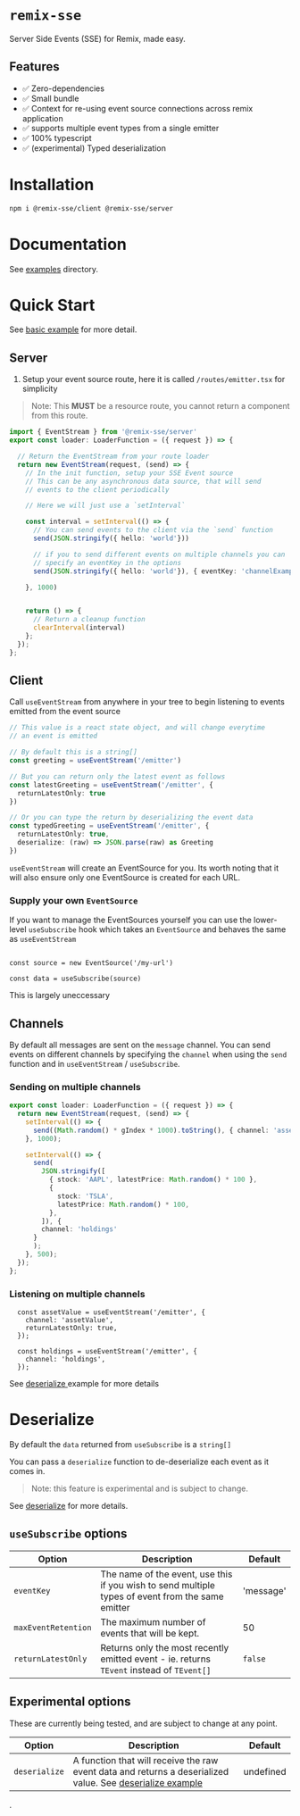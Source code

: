 # `remix-sse`

Server Side Events (SSE) for Remix, made easy.


## Features

- ✅ Zero-dependencies
- ✅ Small bundle
- ✅ Context for re-using event source connections across remix application
- ✅ supports multiple event types from a single emitter
- ✅ 100% typescript
- ✅ (experimental) Typed deserialization

# Installation

```sh
npm i @remix-sse/client @remix-sse/server
```

# Documentation

See [examples](/examples/) directory.

# Quick Start

See [basic example](/examples/basic/README.md) for more detail.


## Server
1. Setup your event source route, here it is called `/routes/emitter.tsx` for simplicity

> Note: This **MUST** be a resource route, you cannot return a component from this route.

```.ts
import { EventStream } from '@remix-sse/server'
export const loader: LoaderFunction = ({ request }) => {

  // Return the EventStream from your route loader
  return new EventStream(request, (send) => {
    // In the init function, setup your SSE Event source
    // This can be any asynchronous data source, that will send
    // events to the client periodically

    // Here we will just use a `setInterval`

    const interval = setInterval(() => {
      // You can send events to the client via the `send` function
      send(JSON.stringify({ hello: 'world'}))

      // if you to send different events on multiple channels you can
      // specify an eventKey in the options
      send(JSON.stringify({ hello: 'world'}), { eventKey: 'channelExample'})

    }, 1000)


    return () => {
      // Return a cleanup function
      clearInterval(interval)
    };
  });
};
```

## Client

Call `useEventStream` from anywhere in your tree to begin listening to events emitted from the event source

```.ts
// This value is a react state object, and will change everytime
// an event is emitted

// By default this is a string[]
const greeting = useEventStream('/emitter')

// But you can return only the latest event as follows
const latestGreeting = useEventStream('/emitter', {
  returnLatestOnly: true
})

// Or you can type the return by deserializing the event data
const typedGreeting = useEventStream('/emitter', {
  returnLatestOnly: true,
  deserialize: (raw) => JSON.parse(raw) as Greeting
})

```

`useEventStream` will create an EventSource for you. Its worth noting that it will also ensure only one EventSource is created for each URL.



### Supply your own `EventSource`
If you want to manage the EventSources yourself you can use the lower-level `useSubscribe` hook which takes an `EventSource` and behaves the same as `useEventStream`

```.tsx

const source = new EventSource('/my-url')

const data = useSubscribe(source)

```

This is largely uneccessary

## Channels 
By default all messages are sent on the `message` channel. You can send events on different channels by specifying the `channel` when using the `send` function and in `useEventStream` / `useSubscribe`.

### Sending on multiple channels
```.ts
export const loader: LoaderFunction = ({ request }) => {
  return new EventStream(request, (send) => {
    setInterval(() => {
      send((Math.random() * gIndex * 1000).toString(), { channel: 'assetValue' });
    }, 1000);

    setInterval(() => {
      send(
        JSON.stringify([
          { stock: 'AAPL', latestPrice: Math.random() * 100 },
          {
            stock: 'TSLA',
            latestPrice: Math.random() * 100,
          },
        ]), {
        channel: 'holdings'
      }
      );
    }, 500);
  });
};
```


### Listening on multiple channels
```.tsx
  const assetValue = useEventStream('/emitter', {
    channel: 'assetValue',
    returnLatestOnly: true,
  });

  const holdings = useEventStream('/emitter', {
    channel: 'holdings',
  });
```

See [ deserialize ](https://github.com/dan-cooke/remix-sse/tree/main/examples/deserialize) example for more details


# Deserialize

By default the `data` returned from `useSubscribe` is a `string[]`

You can pass a `deserialize` function to de-deserialize each event as it comes in.

> Note: this feature is experimental and is subject to change.

See [deserialize](/examples/deserialize/) for more details.

## `useSubscribe` options

| Option              | Description                                                                               | Default |
| ------------------- | ----------------------------------------------------------------------------------------- | ------- |
| `eventKey`  | The name of the event, use this if you wish to send multiple types of event from the same emitter |'message'|
| `maxEventRetention` | The maximum number of events that will be kept.                                           | 50      |
| `returnLatestOnly`  | Returns only the most recently emitted event - ie. returns `TEvent` instead of `TEvent[]` | `false` |

## Experimental options

These are currently being tested, and are subject to change at any point.

| Option        | Description                                                                                                                        | Default   |
| ------------- | ---------------------------------------------------------------------------------------------------------------------------------- | --------- |
| `deserialize` | A function that will receive the raw event data and returns a deserialized value. See [deserialize example](/examples/deserialize) | undefined |

.
